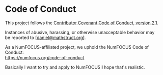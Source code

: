 # Code of Conduct

This project follows the [Contributor Covenant Code of Conduct, version 2.1](https://www.contributor-covenant.org/version/2/1/code_of_conduct/).

Instances of abusive, harassing, or otherwise unacceptable behavior may be reported to [daniel@mathstruct.org].

As a NumFOCUS-affiliated project, we uphold the NumFOCUS Code of Conduct:  
<https://numfocus.org/code-of-conduct>


Basically I want to try and apply to NumFOCUS I hope that's realistic.
